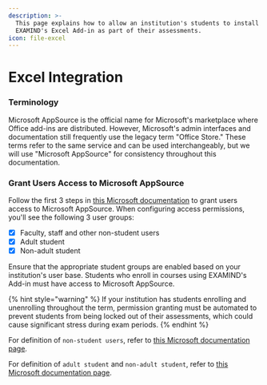```yaml
---
description: >-
  This page explains how to allow an institution's students to install and use
  EXAMIND's Excel Add-in as part of their assessments.
icon: file-excel
---
```


# Excel Integration

### Terminology

Microsoft AppSource is the official name for Microsoft's marketplace where Office add-ins are distributed. However, Microsoft's admin interfaces and documentation still frequently use the legacy term "Office Store." These terms refer to the same service and can be used interchangeably, but we will use "Microsoft AppSource" for consistency throughout this documentation.

### Grant Users Access to Microsoft AppSource

Follow the first 3 steps in  [this Microsoft documentation](https://learn.microsoft.com/en-us/microsoft-365/admin/manage/manage-addins-in-the-admin-center?view=o365-worldwide#manage-add-in-downloads-by-turning-onoff-appsource-across-all-apps-except-outlook) to grant users access to Microsoft AppSource. When configuring access permissions, you'll see the following 3 user groups:

* [x] Faculty, staff and other non-student users
* [x] Adult student
* [x] Non-adult student

Ensure that the appropriate student groups are enabled based on your institution's user base. Students who enroll in courses using EXAMIND's Add-in must have access to Microsoft AppSource.&#x20;

{% hint style="warning" %}
If your institution has students enrolling and unenrolling throughout the term, permission granting must be automated to prevent students from being locked out of their assessments, which could cause significant stress during exam periods.
{% endhint %}

For definition of `non-student users`, refer to [this Microsoft documentation page](https://learn.microsoft.com/en-us/microsoft-365/admin/manage/manage-addins-in-the-admin-center?view=o365-worldwide#manage-add-in-downloads-by-turning-onoff-appsource-across-all-apps-except-outlook).

For definition of `adult student` and `non-adult student`, refer to [this Microsoft documentation page](https://learn.microsoft.com/en-us/entra/fundamentals/how-to-manage-user-profile-info#profile-categories).


